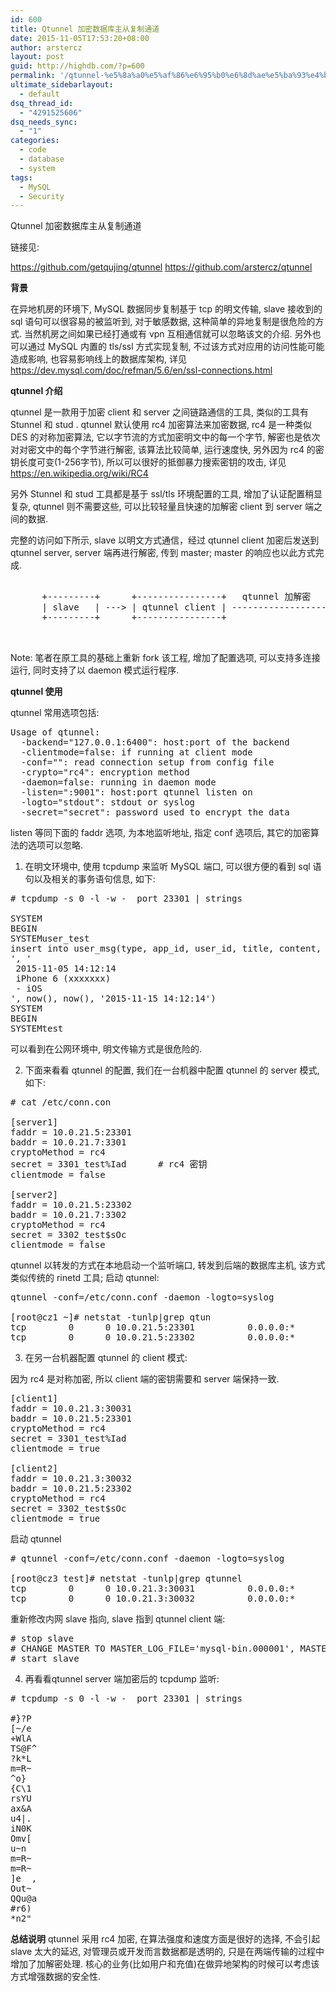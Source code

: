 ```yaml
---
id: 600
title: Qtunnel 加密数据库主从复制通道
date: 2015-11-05T17:53:20+08:00
author: arstercz
layout: post
guid: http://highdb.com/?p=600
permalink: '/qtunnel-%e5%8a%a0%e5%af%86%e6%95%b0%e6%8d%ae%e5%ba%93%e4%b8%bb%e4%bb%8e%e5%a4%8d%e5%88%b6%e9%80%9a%e9%81%93/'
ultimate_sidebarlayout:
  - default
dsq_thread_id:
  - "4291525606"
dsq_needs_sync:
  - "1"
categories:
  - code
  - database
  - system
tags:
  - MySQL
  - Security
---
```

Qtunnel 加密数据库主从复制通道

链接见:

<a href="https://github.com/getqujing/qtunnel">https://github.com/getqujing/qtunnel</a>
<a href="https://github.com/arstercz/qtunnel">https://github.com/arstercz/qtunnel</a>

<strong>背景</strong>

在异地机房的环境下,  MySQL 数据同步复制基于 tcp 的明文传输, slave 接收到的 sql 语句可以很容易的被监听到, 对于敏感数据, 这种简单的异地复制是很危险的方式. 当然机房之间如果已经打通或有 vpn 互相通信就可以忽略该文的介绍. 另外也可以通过 MySQL 内置的 tls/ssl 方式实现复制, 不过该方式对应用的访问性能可能造成影响, 也容易影响线上的数据库架构,  详见 <a href="https://dev.mysql.com/doc/refman/5.6/en/ssl-connections.html">https://dev.mysql.com/doc/refman/5.6/en/ssl-connections.html</a>
<!--more-->



<strong>qtunnel 介绍</strong>

qtunnel 是一款用于加密 client 和 server 之间链路通信的工具, 类似的工具有 Stunnel 和 stud . qtunnel 默认使用 rc4 加密算法来加密数据, rc4 是一种类似 DES 的对称加密算法, 它以字节流的方式加密明文中的每一个字节, 解密也是依次对对密文中的每个字节进行解密, 该算法比较简单, 运行速度快, 另外因为 rc4 的密钥长度可变(1-256字节), 所以可以很好的抵御暴力搜索密钥的攻击, 详见 <a href="https://en.wikipedia.org/wiki/RC4">https://en.wikipedia.org/wiki/RC4</a>

另外 Stunnel 和 stud 工具都是基于 ssl/tls 环境配置的工具, 增加了认证配置稍显复杂,  qtunnel 则不需要这些, 可以比较轻量且快速的加解密 client 到 server 端之间的数据.

完整的访问如下所示, slave 以明文方式通信，经过 qtunnel client 加密后发送到 qtunnel server, server 端再进行解密, 传到 master; master 的响应也以此方式完成.
<pre>

      +---------+      +----------------+   qtunnel 加解密     +----------------+      +--------+    
      | slave   | ---> | qtunnel client | ------------------> | qtunnel server | ---> | master |    
      +---------+      +----------------+                     +----------------+      +--------+    


</pre>

Note: 笔者在原工具的基础上重新 fork 该工程, 增加了配置选项, 可以支持多连接运行, 同时支持了以 daemon 模式运行程序.

<strong>qtunnel 使用</strong>

qtunnel 常用选项包括:
<pre>
Usage of qtunnel:
  -backend="127.0.0.1:6400": host:port of the backend
  -clientmode=false: if running at client mode
  -conf="": read connection setup from config file
  -crypto="rc4": encryption method
  -daemon=false: running in daemon mode
  -listen=":9001": host:port qtunnel listen on
  -logto="stdout": stdout or syslog
  -secret="secret": password used to encrypt the data
</pre>
listen 等同下面的 faddr 选项, 为本地监听地址, 指定 conf 选项后, 其它的加密算法的选项可以忽略.

1. 在明文环境中, 使用 tcpdump 来监听 MySQL 端口, 可以很方便的看到 sql 语句以及相关的事务语句信息, 如下:

<pre>
# tcpdump -s 0 -l -w -  port 23301 | strings

SYSTEM
BEGIN
SYSTEMuser_test
insert into user_msg(type, app_id, user_id, title, content, create_time, update_time, expire_time)      values(3, null, 39871, '
', '
 2015-11-05 14:12:14
 iPhone 6 (xxxxxxx) 
 - iOS
', now(), now(), '2015-11-15 14:12:14')
SYSTEM
BEGIN
SYSTEMtest
</pre>

可以看到在公网环境中, 明文传输方式是很危险的.

2. 下面来看看 qtunnel 的配置, 我们在一台机器中配置 qtunnel 的 server 模式, 如下:


<pre>
# cat /etc/conn.con

[server1]
faddr = 10.0.21.5:23301
baddr = 10.0.21.7:3301
cryptoMethod = rc4
secret = 3301_test%Iad      # rc4 密钥
clientmode = false

[server2]
faddr = 10.0.21.5:23302
baddr = 10.0.21.7:3302
cryptoMethod = rc4
secret = 3302_test$sOc
clientmode = false
</pre>

qtunnel 以转发的方式在本地启动一个监听端口, 转发到后端的数据库主机, 该方式类似传统的 rinetd 工具;
启动 qtunnel:
<pre>
qtunnel -conf=/etc/conn.conf -daemon -logto=syslog

[root@cz1 ~]# netstat -tunlp|grep qtun
tcp        0      0 10.0.21.5:23301          0.0.0.0:*                   LISTEN      9504/qtunnel        
tcp        0      0 10.0.21.5:23302          0.0.0.0:*                   LISTEN      9504/qtunnel        
</pre>


3. 在另一台机器配置 qtunnel 的 client 模式:

因为 rc4 是对称加密, 所以 client 端的密钥需要和 server 端保持一致.
<pre>
[client1]
faddr = 10.0.21.3:30031
baddr = 10.0.21.5:23301
cryptoMethod = rc4
secret = 3301_test%Iad
clientmode = true

[client2]
faddr = 10.0.21.3:30032
baddr = 10.0.21.5:23302
cryptoMethod = rc4
secret = 3302_test$sOc
clientmode = true
</pre>
启动 qtunnel
<pre>
# qtunnel -conf=/etc/conn.conf -daemon -logto=syslog

[root@cz3 test]# netstat -tunlp|grep qtunnel
tcp        0      0 10.0.21.3:30031          0.0.0.0:*                   LISTEN      1519/qtunnel        
tcp        0      0 10.0.21.3:30032          0.0.0.0:*                   LISTEN      1519/qtunnel        
</pre>

重新修改内网 slave 指向, slave 指到 qtunnel client 端:
<pre>
# stop slave
# CHANGE MASTER TO MASTER_LOG_FILE='mysql-bin.000001', MASTER_LOG_POS=62778,     MASTER_HOST='10.0.21.3', MASTER_PORT=30031, MASTER_CONNECT_RETRY=10;
# start slave
</pre>

4. 再看看qtunnel server 端加密后的 tcpdump 监听:

<pre>
# tcpdump -s 0 -l -w -  port 23301 | strings

#}?P
[~/e
+WlA
TS@F^
?k*L
m=R~
^o}	
{C\1
rsYU
ax&A
u4|.
iN0K
Omv[
u~n	
m=R~
m=R~
]e	,
Out~
QQu@a
#r6) 
*n2"
</pre>

<strong>总结说明</strong>
qtunnel 采用 rc4 加密, 在算法强度和速度方面是很好的选择, 不会引起 slave 太大的延迟, 对管理员或开发而言数据都是透明的, 只是在两端传输的过程中增加了加解密处理. 核心的业务(比如用户和充值)在做异地架构的时候可以考虑该方式增强数据的安全性.